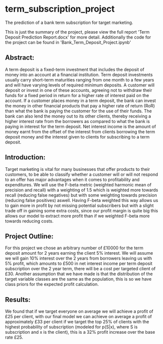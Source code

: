 # term_subscription_project
The prediction of a bank term subscription for target marketing.


This is just the summary of the project, please view the full report 'Term Deposit Prediction Report.docx' for more detail. 
Additionally the code for the project can be found in 'Bank_Term_Deposit_Project.ipynb'


## Abstract:

A term deposit is a fixed-term investment that includes the deposit of money into an account at a financial institution. Term deposit investments usually carry short-term maturities ranging from one month to a few years and will have varying levels of required minimum deposits. A customer will deposit or invest in one of these accounts, agreeing not to withdraw their funds for a fixed period in return for a higher rate of interest paid on the account. If a customer places money in a term deposit, the bank can invest the money in other financial products that pay a higher rate of return (RoR) than what the bank is paying the customer for the use of their funds. The bank can also lend the money out to its other clients, thereby receiving a higher interest rate from the borrowers as compared to what the bank is paying in interest for the term deposit. Net interest income is the amount of money earnt from the offset of the interest from clients borrowing the term deposit money and the interest given to clients for subscribing to a term deposit.

## Introduction:

Target marketing is vital for many businesses that offer products to their customers, to be able to classify whether a customer will or will not respond to an offer has major advantages when it comes to profitability and expenditures. We will use the F-beta metric (weighted harmonic mean of precision and recall) with a weighting of 
1.5 which is weighted more towards recall (reducing false negatives) but with some weighting towards precision (reducing false positives) aswell. Having F-beta weighted this way allows us to gain more in profit by not missing potential subscribers but with a slight trade off in gaining some extra costs, since our profit margin is quite big this allows our model to extract more profit than if we weighted F-beta more towards reducing costs.

## Project Outline:

For this project we chose an arbitrary number of £10000 for the term deposit amount for 2 years earning the client 5% interest. We will assume we will gain 10% interest over the 2 years from borrowers leaving us with 5% profit, which amounts to £500 in net interest income per term deposit subscription over the 2 year term, there will be a cost per targeted client of £30. Another assumption that we have made is that the distribution of the target variable classes are the same as the population, this is so we have class priors for the expected profit calculation.

## Results:

We found that if we target everyone on average we will achieve a profit of £25 per client, with our final model we can achieve on average a profit of approximately £33 per client if we target the top 25% of clients with the highest probability of subscription (modeled for p(S|x), where S is subscription and x is the client), this is a 32% profit increase over the base rate £25.
